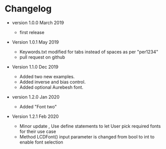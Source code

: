 # Changelog

* version 1.0.0 March 2019
	* first release

* Version 1.0.1 May 2019
	* Keywords.txt modified for tabs instead of spaces as per "per1234" 
	* pull request on github

* Version 1.1.0 Dec 2019
	* Added two new examples.
	* Added inverse and bias control.
	* Added optional Aurebesh font.
	
* version 1.2.0 Jan 2020
	* Added "Font two"

* Version 1.2.1 Feb 2020
	* Minor update , Use define statements to let User pick required fonts
	for their use case 
	* Method LCDFont() input parameter is changed from bool to int to enable font selection
